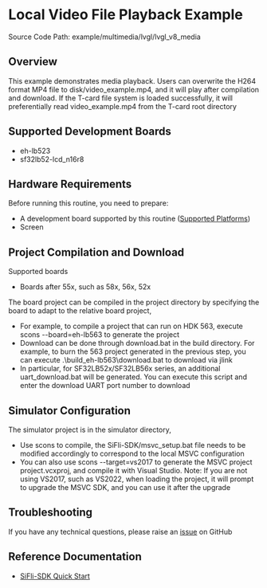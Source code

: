 # Local Video File Playback Example

Source Code Path: example/multimedia/lvgl/lvgl_v8_media

## Overview

This example demonstrates media playback. Users can overwrite the H264 format MP4 file to disk/video_example.mp4, and it will play after compilation and download.
If the T-card file system is loaded successfully, it will preferentially read video_example.mp4 from the T-card root directory

## Supported Development Boards

<!-- Which boards and chip platforms are supported -->
- eh-lb523
- sf32lb52-lcd_n16r8

## Hardware Requirements

Before running this routine, you need to prepare:
- A development board supported by this routine ([Supported Platforms](#supported-development-boards))
- Screen

## Project Compilation and Download

Supported boards
- Boards after 55x, such as 58x, 56x, 52x

The board project can be compiled in the project directory by specifying the board to adapt to the relative board project,
- For example, to compile a project that can run on HDK 563, execute scons --board=eh-lb563 to generate the project
- Download can be done through download.bat in the build directory. For example, to burn the 563 project generated in the previous step, you can execute .\build_eh-lb563\download.bat to download via jlink
- In particular, for SF32LB52x/SF32LB56x series, an additional uart_download.bat will be generated. You can execute this script and enter the download UART port number to download

## Simulator Configuration

The simulator project is in the simulator directory,
- Use scons to compile, the SiFli-SDK/msvc_setup.bat file needs to be modified accordingly to correspond to the local MSVC configuration
- You can also use scons --target=vs2017 to generate the MSVC project project.vcxproj, and compile it with Visual Studio.
    Note: If you are not using VS2017, such as VS2022, when loading the project, it will prompt to upgrade the MSVC SDK, and you can use it after the upgrade

## Troubleshooting

If you have any technical questions, please raise an [issue](https://github.com/OpenSiFli/SiFli-SDK/issues) on GitHub

## Reference Documentation
- [SiFli-SDK Quick Start](https://docs.sifli.com/projects/sdk/latest/sf32lb52x/quickstart/index.html)